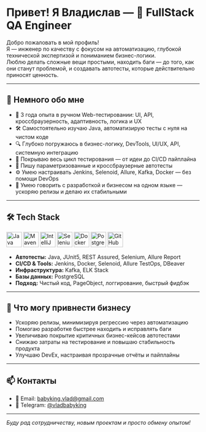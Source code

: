 # Привет! Я Владислав — 🚀 FullStack QA Engineer

Добро пожаловать в мой профиль!  
Я — инженер по качеству с фокусом на автоматизацию, глубокой технической экспертизой и пониманием бизнес-логики.  
Люблю делать сложные вещи простыми, находить баги — до того, как они станут проблемой, и создавать автотесты, которые действительно приносят ценность.

---

## 🧠 Немного обо мне
- 🧪 3 года опыта в ручном Web-тестировании: UI, API, кроссбраузерность, адаптивность, логика и UX
- 🛠️ Самостоятельно изучаю Java, автоматизирую тесты с нуля на чистом коде
- 🔍 Глубоко погружаюсь в бизнес-логику, DevTools, UI/UX, API, системную интеграцию
- 🧰 Покрываю весь цикл тестирования — от идеи до CI/CD пайплайна
- 🔄 Пишу параметризованные и кроссбраузерные автотесты
- ⚙️ Умею настраивать Jenkins, Selenoid, Allure, Kafka, Docker — без помощи DevOps
- 🚀 Умею говорить с разработкой и бизнесом на одном языке — ускоряю релизы и делаю их стабильными

---

## 🛠️ Tech Stack
<p align="left">
  <img src="https://cdn.jsdelivr.net/gh/devicons/devicon/icons/java/java-original.svg" height="40" alt="Java" />
  <img src="https://cdn.jsdelivr.net/gh/devicons/devicon/icons/maven/maven-original.svg" height="40" alt="Maven" />
  <img src="https://cdn.jsdelivr.net/gh/devicons/devicon/icons/intellij/intellij-original.svg" height="40" alt="IntelliJ IDEA" />
  <img src="https://cdn.jsdelivr.net/gh/devicons/devicon/icons/selenium/selenium-original.svg" height="40" alt="Selenium" />
  <img src="https://cdn.jsdelivr.net/gh/devicons/devicon/icons/docker/docker-original.svg" height="40" alt="Docker" />
  <img src="https://cdn.jsdelivr.net/gh/devicons/devicon/icons/postgresql/postgresql-original.svg" height="40" alt="PostgreSQL" />
  <img src="https://cdn.jsdelivr.net/gh/devicons/devicon/icons/github/github-original.svg" height="40" alt="GitHub" />
</p>

- **Автотесты:** Java, JUnit5, REST Assured, Selenium, Allure Report
- **CI/CD & Tools:** Jenkins, Docker, Selenoid, Allure TestOps, DBeaver
- **Инфраструктура:** Kafka, ELK Stack
- **Базы данных:** PostgreSQL
- **Подход:** Чистый код, PageObject, логгирование, быстрый фидбэк

---

## 🚀 Что могу привнести бизнесу
- Ускоряю релизы, минимизируя регрессию через автоматизацию
- Помогаю разработке быстрее находить и исправлять баги
- Увеличиваю покрытие критичных бизнес-кейсов автотестами
- Снижаю затраты на тестирование и повышаю стабильность продукта
- Улучшаю DevEx, настраивая прозрачные отчёты и пайплайны

---

## 📫 Контакты
- 📩 Email: [babyking.vlad@gmail.com](mailto:babyking.vlad@gmail.com)
- 💬 Telegram: [@vladbabyking](https://t.me/vladbabyking)

---

_Буду рад сотрудничеству, новым проектам и просто обмену опытом!_
